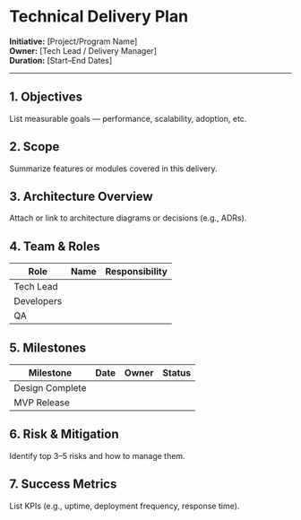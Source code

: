 # Technical Delivery Plan

**Initiative:** [Project/Program Name]  
**Owner:** [Tech Lead / Delivery Manager]  
**Duration:** [Start–End Dates]  

---

## 1. Objectives
List measurable goals — performance, scalability, adoption, etc.

## 2. Scope
Summarize features or modules covered in this delivery.

## 3. Architecture Overview
Attach or link to architecture diagrams or decisions (e.g., ADRs).

## 4. Team & Roles
| Role | Name | Responsibility |
|------|------|----------------|
| Tech Lead | | |
| Developers | | |
| QA | | |

## 5. Milestones
| Milestone | Date | Owner | Status |
|------------|------|--------|--------|
| Design Complete | | | |
| MVP Release | | | |

## 6. Risk & Mitigation
Identify top 3–5 risks and how to manage them.

## 7. Success Metrics
List KPIs (e.g., uptime, deployment frequency, response time).
